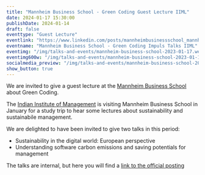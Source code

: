 ```yaml
---
title: "Mannheim Business School - Green Coding Guest Lecture IIML"
date: 2024-01-17 15:30:00
publishDate: 2024-01-14
draft: false
eventtype: "Guest Lecture"
eventlink: "https://www.linkedin.com/posts/mannheimbusinessschool_mannheimbusinessschool-mannheimerforlife-activity-7151223861382946816-K_lQ"
eventname: "Mannheim Business School - Green Coding Impuls Talks IIML"
eventimg: "/img/talks-and-events/mannheim-business-school-2023-01-17.webp"
eventimg600w: "/img/talks-and-events/mannheim-business-school-2023-01-17-2x.webp"
socialmedia_preview: "/img/talks-and-events/mannheim-business-school-2023-01-17-2x.webp"
show_button: true
---
```


We are invited to give a guest lecture at the [Mannheim Business School](https://www.mannheim-business-school.com/de/) about Green Coding.

The [Indian Institute of Management](https://www.linkedin.com/company/indian-institute-of-management-lucknow/) is visiting Mannheim Business School in January for 
a study trip to hear some lectures about sustainability and sustainabile management.

 We are delighted to have been invited to give two talks in this period:

- Sustainability in the digital world: European perspective
- Understanding software carbon emissions and saving potentials for management

The talks are internal, but here you will find a [link to the official posting](https://www.linkedin.com/posts/mannheimbusinessschool_mannheimbusinessschool-mannheimerforlife-activity-7151223861382946816-K_lQ)
